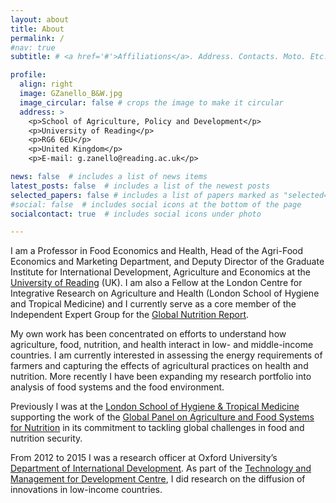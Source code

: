 ```yaml
---
layout: about
title: About
permalink: /
#nav: true
subtitle: # <a href='#'>Affiliations</a>. Address. Contacts. Moto. Etc.

profile:
  align: right
  image: GZanello_B&W.jpg
  image_circular: false # crops the image to make it circular
  address: >
    <p>School of Agriculture, Policy and Development</p>
    <p>University of Reading</p>
    <p>RG6 6EU</p>
    <p>United Kingdom</p>
    <p>E-mail: g.zanello@reading.ac.uk</p>

news: false  # includes a list of news items
latest_posts: false  # includes a list of the newest posts
selected_papers: false # includes a list of papers marked as "selected={true}"
#social: false  # includes social icons at the bottom of the page
socialcontact: true  # includes social icons under photo

---
```


I am a Professor in Food Economics and Health, Head of the Agri-Food Economics and Marketing Department, and Deputy Director of the Graduate Institute for International Development, Agriculture and Economics at the [University of Reading](http://www.reading.ac.uk/apd/staff/g-zanello.aspx) (UK). I am also a Fellow at the London Centre for Integrative Research on Agriculture and Health (London School of Hygiene and Tropical Medicine) and I currently serve as a core member of the Independent Expert Group for the [Global Nutrition Report](https://globalnutritionreport.org/about/independent-expert-group/).

My own work has been concentrated on efforts to understand how agriculture, food, nutrition, and health interact in low- and middle-income countries. I am currently interested in assessing the energy requirements of farmers and capturing the effects of agricultural practices on health and nutrition. More recently I have been expanding my research portfolio into analysis of food systems and the food environment.

Previously I was at the [London School of Hygiene & Tropical Medicine](https://www.lshtm.ac.uk/) supporting the work of the [Global Panel on Agriculture and Food Systems for Nutrition](https://www.glopan.org/) in its commitment to tackling global challenges in food and nutrition security.

From 2012 to 2015 I was a research officer at Oxford University’s [Department of International Development](https://www.qeh.ox.ac.uk/). As part of the [Technology and Management for Development Centre](https://www.oxfordtmcd.org/), I did research on the diffusion of innovations in low-income countries.
